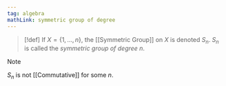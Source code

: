 ```yaml
---
tag: algebra
mathLink: symmetric group of degree
---
```

>[!def]
>If $X=\{1,\ldots, n\}$, the [[Symmetric Group]] on $X$ is denoted $S_{n}$. $S_{n}$ is called the *symmetric group of degree n*.

>[!note]
$S_{n}$ is not [[Commutative]] for some $n$.


